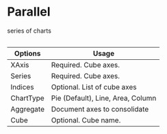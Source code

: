 # Parallel

series of charts

```json
```

| Options | Usage
| -- | -- |
| XAxis | Required. Cube axes.
| Series | Required. Cube axes.
| Indices | Optional. List of cube axes
| ChartType | Pie (Default), Line, Area, Column
| Aggregate | Document axes to consolidate
| Cube | Optional. Cube name.
